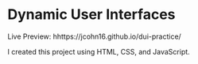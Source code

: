 # Dynamic User Interfaces

Live Preview: hhttps://jcohn16.github.io/dui-practice/

I created this project using HTML, CSS, and JavaScript.